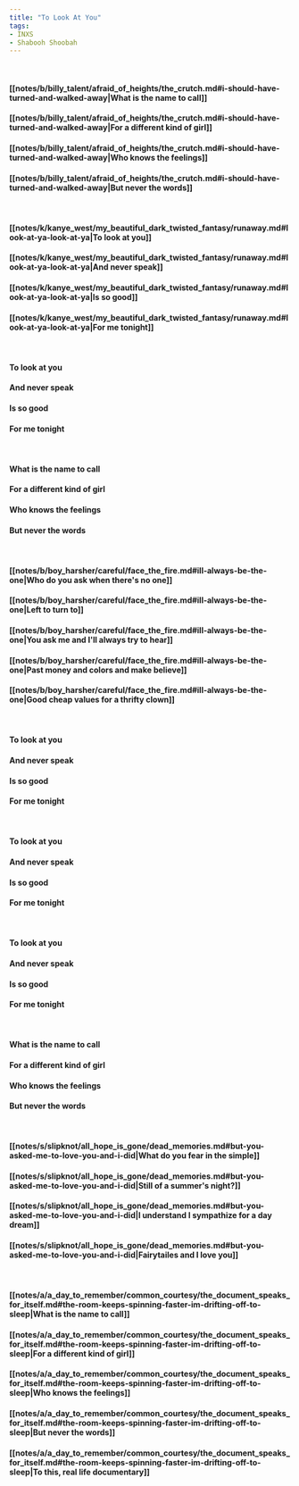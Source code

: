```yaml
---
title: "To Look At You"
tags:
- INXS
- Shabooh Shoobah
---
```

&nbsp;
#### [[notes/b/billy_talent/afraid_of_heights/the_crutch.md#i-should-have-turned-and-walked-away|What is the name to call]]
#### [[notes/b/billy_talent/afraid_of_heights/the_crutch.md#i-should-have-turned-and-walked-away|For a different kind of girl]]
#### [[notes/b/billy_talent/afraid_of_heights/the_crutch.md#i-should-have-turned-and-walked-away|Who knows the feelings]]
#### [[notes/b/billy_talent/afraid_of_heights/the_crutch.md#i-should-have-turned-and-walked-away|But never the words]]
&nbsp;
#### [[notes/k/kanye_west/my_beautiful_dark_twisted_fantasy/runaway.md#look-at-ya-look-at-ya|To look at you]]
#### [[notes/k/kanye_west/my_beautiful_dark_twisted_fantasy/runaway.md#look-at-ya-look-at-ya|And never speak]]
#### [[notes/k/kanye_west/my_beautiful_dark_twisted_fantasy/runaway.md#look-at-ya-look-at-ya|Is so good]]
#### [[notes/k/kanye_west/my_beautiful_dark_twisted_fantasy/runaway.md#look-at-ya-look-at-ya|For me tonight]]
&nbsp;
#### To look at you
#### And never speak
#### Is so good
#### For me tonight
&nbsp;
#### What is the name to call
#### For a different kind of girl
#### Who knows the feelings
#### But never the words
&nbsp;
#### [[notes/b/boy_harsher/careful/face_the_fire.md#ill-always-be-the-one|Who do you ask when there's no one]]
#### [[notes/b/boy_harsher/careful/face_the_fire.md#ill-always-be-the-one|Left to turn to]]
#### [[notes/b/boy_harsher/careful/face_the_fire.md#ill-always-be-the-one|You ask me and I'll always try to hear]]
#### [[notes/b/boy_harsher/careful/face_the_fire.md#ill-always-be-the-one|Past money and colors and make believe]]
#### [[notes/b/boy_harsher/careful/face_the_fire.md#ill-always-be-the-one|Good cheap values for a thrifty clown]]
&nbsp;
#### To look at you
#### And never speak
#### Is so good
#### For me tonight
&nbsp;
#### To look at you
#### And never speak
#### Is so good
#### For me tonight
&nbsp;
#### To look at you
#### And never speak
#### Is so good
#### For me tonight
&nbsp;
#### What is the name to call
#### For a different kind of girl
#### Who knows the feelings
#### But never the words
&nbsp;
#### [[notes/s/slipknot/all_hope_is_gone/dead_memories.md#but-you-asked-me-to-love-you-and-i-did|What do you fear in the simple]]
#### [[notes/s/slipknot/all_hope_is_gone/dead_memories.md#but-you-asked-me-to-love-you-and-i-did|Still of a summer's night?]]
#### [[notes/s/slipknot/all_hope_is_gone/dead_memories.md#but-you-asked-me-to-love-you-and-i-did|I understand I sympathize for a day dream]]
#### [[notes/s/slipknot/all_hope_is_gone/dead_memories.md#but-you-asked-me-to-love-you-and-i-did|Fairytailes and I love you]]
&nbsp;
#### [[notes/a/a_day_to_remember/common_courtesy/the_document_speaks_for_itself.md#the-room-keeps-spinning-faster-im-drifting-off-to-sleep|What is the name to call]]
#### [[notes/a/a_day_to_remember/common_courtesy/the_document_speaks_for_itself.md#the-room-keeps-spinning-faster-im-drifting-off-to-sleep|For a different kind of girl]]
#### [[notes/a/a_day_to_remember/common_courtesy/the_document_speaks_for_itself.md#the-room-keeps-spinning-faster-im-drifting-off-to-sleep|Who knows the feelings]]
#### [[notes/a/a_day_to_remember/common_courtesy/the_document_speaks_for_itself.md#the-room-keeps-spinning-faster-im-drifting-off-to-sleep|But never the words]]
#### [[notes/a/a_day_to_remember/common_courtesy/the_document_speaks_for_itself.md#the-room-keeps-spinning-faster-im-drifting-off-to-sleep|To this, real life documentary]]
